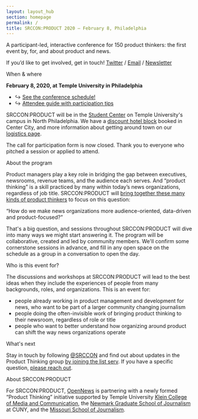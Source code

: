 ```yaml
---
layout: layout_hub
section: homepage
permalink: /
title: SRCCON:PRODUCT 2020 — February 8, Philadelphia
---
```


<div class="page-intro">
    <p class="big-type">A participant-led, interactive conference for 150 product thinkers: the first event by, for, and about product and news.</p>
    <p>If you&rsquo;d like to get involved, get in touch!<span class="contact-options"> <a href="https://twitter.com/srccon">Twitter</a> / <a href="mailto:srccon@opennews.org">Email</a> / <a href="https://bit.ly/ProductThinkers">Newsletter</a></span></p>
</div>

<div class="page-divider"><span>When & where</span></div>

**February 8, 2020, at Temple University in Philadelphia**

<ul class="actions">
    <li>&rarrhk; <a href="/schedule">See the conference schedule!</a></li>
    <li>&rarrhk; <a href="/attendees">Attendee guide with participation tips</a></li>
</ul>

SRCCON:PRODUCT will be in the [Student Center](https://goo.gl/maps/AvYSqhRTMs4C14nR8) on Temple University's campus in North Philadelphia. We have a [discount hotel block](https://secure3.hilton.com/en_US/hp/reservation/book.htm?inputModule=HOTEL&ctyhocn=PHLCVHX&spec_plan=CHHSRC&arrival=20200207&departure=20200210&cid=OM,WW,HILTONLINK,EN,DirectLink&fromId=HILTONLINKDIRECT) booked in Center City, and more information about getting around town on our [logistics page](/logistics). 

The call for participation form is now closed. Thank you to everyone who pitched a session or applied to attend.

<div class="page-divider"><span>About the program</span></div>

Product managers play a key role in bridging the gap between executives, newsrooms, revenue teams, and the audience each serves. And “product thinking” is a skill practiced by many within today’s news organizations, regardless of job title. SRCCON:PRODUCT will [bring together these many kinds of product thinkers](https://opennews.org/blog/announcing-srccon-product) to focus on this question:

<p class="quote">“How do we make news organizations more audience-oriented, data-driven and product-focused?”</p>

That's a big question, and sessions throughout SRCCON:PRODUCT will dive into many ways we might start answering it. The program will be collaborative, created and led by community members. We'll confirm some cornerstone sessions in advance, and fill in any open space on the schedule as a group in a conversation to open the day.

<div class="page-divider"><span>Who is this event for?</span></div>

The discussions and workshops at SRCCON:PRODUCT will lead to the best ideas when they include the experiences of people from many backgrounds, roles, and organizations. This is an event for:

* people already working in product management and development for news, who want to be part of a larger community changing journalism
* people doing the often-invisible work of bringing product thinking to their newsroom, regardless of role or title 
* people who want to better understand how organizing around product can shift the way news organizations operate 

<div class="page-divider"><span>What's next</span></div>

Stay in touch by following [@SRCCON](https://twitter.com/srccon) and find out about updates in the Product Thinking group [by joining the list serv](https://bit.ly/ProductThinkers). If you have a specific question, [please reach out](mailto:srccon@opennews.org).


<div class="page-divider"><span>About SRCCON:PRODUCT</span></div>

For SRCCON:PRODUCT, [OpenNews](https://opennews.org) is partnering with a newly formed “Product Thinking” initiative supported by Temple University [Klein College of Media and Communication](https://klein.temple.edu), the [Newmark Graduate School of Journalism](https://www.journalism.cuny.edu) at CUNY, and the [Missouri School of Journalism](https://journalism.missouri.edu).

